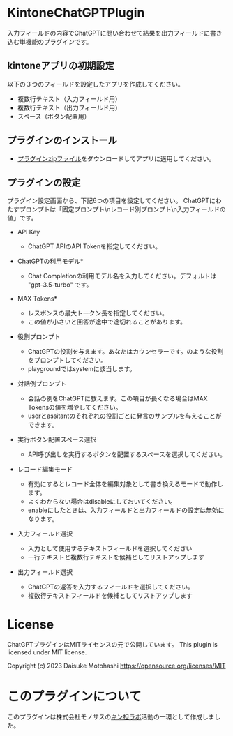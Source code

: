 # KintoneChatGPTPlugin
入力フィールドの内容でChatGPTに問い合わせて結果を出力フィールドに書き込む単機能のプラグインです。

## kintoneアプリの初期設定

以下の３つのフィールドを設定したアプリを作成してください。

- 複数行テキスト（入力フィールド用）
- 複数行テキスト（出力フィールド用）
- スペース（ボタン配置用）

## プラグインのインストール
- [プラグインzipファイル](https://github.com/motohasystem/KintoneChatGPTPlugin/blob/main/dist/)をダウンロードしてアプリに適用してください。


## プラグインの設定

プラグイン設定画面から、下記6つの項目を設定してください。
ChatGPTにわたすプロンプトは「固定プロンプト\nレコード別プロンプト\n入力フィールドの値」です。

- API Key
    - ChatGPT APIのAPI Tokenを指定してください。

- ChatGPTの利用モデル*
    - Chat Completionの利用モデル名を入力してください。デフォルトは "gpt-3.5-turbo" です。

- MAX Tokens*
    - レスポンスの最大トークン長を指定してください。
    - この値が小さいと回答が途中で途切れることがあります。

- 役割プロンプト
    - ChatGPTの役割を与えます。あなたはカウンセラーです。のような役割をプロンプトしてください。
    - playgroundではsystemに該当します。

- 対話例プロンプト
    - 会話の例をChatGPTに教えます。この項目が長くなる場合はMAX Tokensの値を増やしてください。
    - userとassitantのそれぞれの役割ごとに発言のサンプルを与えることができます。

- 実行ボタン配置スペース選択
    - API呼び出しを実行するボタンを配置するスペースを選択してください。

- レコード編集モード
    - 有効にするとレコード全体を編集対象として書き換えるモードで動作します。
    - よくわからない場合はdisableにしておいてください。
    - enableにしたときは、入力フィールドと出力フィールドの設定は無効になります。

- 入力フィールド選択
    - 入力として使用するテキストフィールドを選択してください
    - 一行テキストと複数行テキストを候補としてリストアップします

- 出力フィールド選択
    - ChatGPTの返答を入力するフィールドを選択してください。
    - 複数行テキストフィールドを候補としてリストアップします


# License

ChatGPTプラグインはMITライセンスの元で公開しています。
This plugin is licensed under MIT license.

Copyright (c) 2023 Daisuke Motohashi
https://opensource.org/licenses/MIT

# このプラグインについて

このプラグインは株式会社モノサスの[キン担ラボ](https://www.monosus.co.jp/service/kintanlab/)活動の一環として作成しました。
